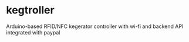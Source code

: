 kegtroller
==========

Arduino-based RFID/NFC kegerator controller with wi-fi and backend API integrated with paypal